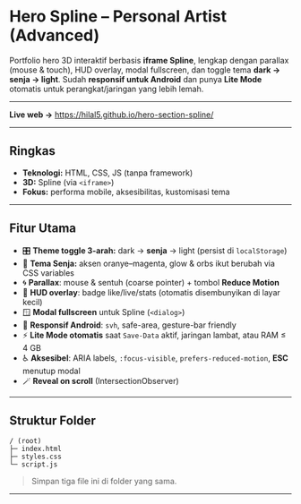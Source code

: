# Hero Spline – Personal Artist (Advanced)

Portfolio hero 3D interaktif berbasis **iframe Spline**, lengkap dengan parallax (mouse & touch), HUD overlay, modal fullscreen, dan toggle tema **dark → senja → light**. Sudah **responsif untuk Android** dan punya **Lite Mode** otomatis untuk perangkat/jaringan yang lebih lemah.

---

**Live web ->** https://hilal5.github.io/hero-section-spline/

---

## Ringkas

* **Teknologi:** HTML, CSS, JS (tanpa framework)
* **3D:** Spline (via `<iframe>`)
* **Fokus:** performa mobile, aksesibilitas, kustomisasi tema

---

## Fitur Utama

* 🎛️ **Theme toggle 3-arah:** dark → **senja** → light (persist di `localStorage`)
* 🎨 **Tema Senja:** aksen oranye–magenta, glow & orbs ikut berubah via CSS variables
* 🌀 **Parallax**: mouse & sentuh (coarse pointer) + tombol **Reduce Motion**
* 🧊 **HUD overlay**: badge like/live/stats (otomatis disembunyikan di layar kecil)
* 🪟 **Modal fullscreen** untuk Spline (`<dialog>`)
* 📱 **Responsif Android**: `svh`, safe-area, gesture-bar friendly
* ⚡ **Lite Mode otomatis** saat `Save-Data` aktif, jaringan lambat, atau RAM ≤ 4 GB
* ♿ **Aksesibel**: ARIA labels, `:focus-visible`, `prefers-reduced-motion`, **ESC** menutup modal
* 🪄 **Reveal on scroll** (IntersectionObserver)

---

## Struktur Folder

```
/ (root)
├─ index.html
├─ styles.css
└─ script.js
```

> Simpan tiga file ini di folder yang sama.

---
